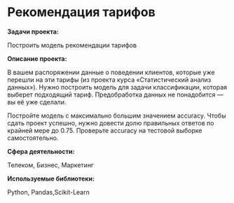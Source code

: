 # Рекомендация тарифов


**Задачи проекта:**

Построить модель рекомендации тарифов

**Описание проекта:**

В вашем распоряжении данные о поведении клиентов, которые уже перешли на эти тарифы (из проекта курса «Статистический анализ данных»). Нужно построить модель для задачи классификации, которая выберет подходящий тариф. Предобработка данных не понадобится — вы её уже сделали.

Постройте модель с максимально большим значением accuracy. Чтобы сдать проект успешно, нужно довести долю правильных ответов по крайней мере до 0.75. Проверьте accuracy на тестовой выборке самостоятельно.

**Сфера деятельности:** 

Телеком, Бизнес, Маркетинг

**Используемые библиотеки:**

Python, Pandas,Scikit-Learn
